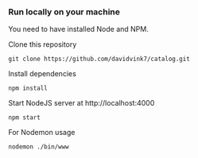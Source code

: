 ### Run locally on your machine
You need to have installed Node and NPM.

Clone this repository
``` shell
git clone https://github.com/davidvink7/catalog.git
```

Install dependencies
``` shell
npm install
```

Start NodeJS server at http://localhost:4000
``` shell
npm start
```

For Nodemon usage
``` shell
nodemon ./bin/www
```
